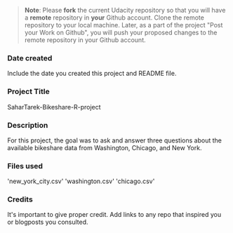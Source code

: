 >**Note**: Please **fork** the current Udacity repository so that you will have a **remote** repository in **your** Github account. Clone the remote repository to your local machine. Later, as a part of the project "Post your Work on Github", you will push your proposed changes to the remote repository in your Github account.

### Date created
Include the date you created this project and README file.

### Project Title
SaharTarek-Bikeshare-R-project

### Description
For this project, the goal was to ask and answer three questions about the available bikeshare data from Washington, Chicago, and New York.

### Files used
'new_york_city.csv'
'washington.csv'
'chicago.csv'

### Credits
It's important to give proper credit. Add links to any repo that inspired you or blogposts you consulted.

